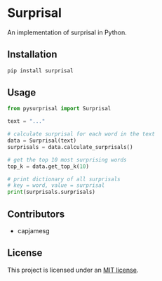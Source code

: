 # Surprisal

An implementation of surprisal in Python.

## Installation

```bash
pip install surprisal
```

## Usage

```python
from pysurprisal import Surprisal

text = "..."

# calculate surprisal for each word in the text
data = Surprisal(text)
surprisals = data.calculate_surprisals()

# get the top 10 most surprising words
top_k = data.get_top_k(10)

# print dictionary of all surprisals
# key = word, value = surprisal
print(surprisals.surprisals)
```

## Contributors

- capjamesg

## License

This project is licensed under an [MIT license](LICENSE.md).